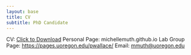 ```yaml
---
layout: base
title: CV
subtitle: PhD Candidate
---
```


CV: <a href="MichelleMuth_CV.pdf" download>Click to Download</a>
Personal Page: michellemuth.github.io
Lab Group Page: https://pages.uoregon.edu/pwallace/
Email: mmuth@uoregon.edu
